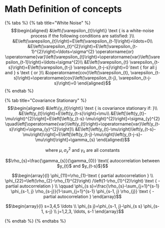 # Math Definition of concepts

{% tabs %}
{% tab title="White Noise" %}
$$\begin{aligned} &\left\{\varepsilon_{t}\right\} \text { is a white-noise process if the following conditions are satisfied: }\\ &E\left(\varepsilon_{t}\right)=E\left(\varepsilon_{t-1}\right)=\ldots=0\\ &E\left(\varepsilon_{t}^{2}\right)=E\left(\varepsilon_{t-1}^{2}\right)=\ldots=\sigma^{2} \operatorname{or} \operatorname{var}\left(\varepsilon_{t}\right)=\operatorname{var}\left(\varepsilon_{t-1}\right)=\ldots=\sigma^{2}\\ &E\left(\varepsilon_{t} \varepsilon_{t-s}\right)=E\left(\varepsilon_{t-j} \varepsilon_{t-j-s}\right)=0 \text { for all j and } s \text { or }\\ &\operatorname{cov}\left(\varepsilon_{t}, \varepsilon_{t-s}\right)=\operatorname{cov}\left(\varepsilon_{t-j}, \varepsilon_{t-j-s}\right)=0 \end{aligned}$$ 
{% endtab %}

{% tab title="Covariance Stationary" %}
$$\begin{aligned} &\left\{y_{t}\right\} \text { is covariance stationary if: }\\ &E\left(y_{t}\right)=E\left(y_{t-s}\right)=\mu\\ &E\left[\left(y_{t}-\mu\right)^{2}\right]=E\left[\left(y_{t-s}-\mu\right)^{2}\right]=\sigma_{y}^{2} \quad\left[\operatorname{var}\left(y_{t}\right)=\operatorname{var}\left(y_{t-s}\right)=\sigma_{y}^{2}\right]\\ &E\left[\left(y_{t}-\mu\right)\left(y_{t-s}-\mu\right)\right]=E\left[\left(y_{t-j}-\mu\right)\left(y_{t-j-s}-\mu\right)\right]=\gamma_{s} \end{aligned}$$ 

$$\text{ where $\mu, \sigma_{y}^{2}$ and $\gamma_{s}$ are all constants }$$ 

$$\rho_{s}=\frac{\gamma_{s}}{\gamma_{0}} \text{ autocorrelation between $y_{t}$ and $y_{t-s}$}$$ 

$$\begin{array}{l} \phi_{11}=\rho_{1}-\text { partial autocorrelation } \\ \phi_{22}=\left(\rho_{2}-\rho_{1}^{2}\right) /\left(1-\rho_{1}^{2}\right) \text { - partial autocorrelation } \\ \qquad \phi_{s s}=\frac{\rho_{s}-\sum_{j=1}^{s-1} \phi_{s-1, j} \rho_{s-j}}{1-\sum_{j=1}^{s-1} \phi_{s-1, j} \rho_{j}} \text { - partial autocorrelation } \end{array}$$ 

$$\begin{array}{l} s=3,4,5 \ldots \\ \phi_{s j}=\phi_{s-1, j}-\phi_{s s} \phi_{s-1, s-j} \\ j=1,2,3, \ldots, s-1 \end{array}$$ 

 
{% endtab %}
{% endtabs %}

